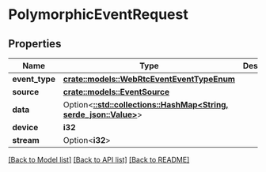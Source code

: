 # PolymorphicEventRequest

## Properties

Name | Type | Description | Notes
------------ | ------------- | ------------- | -------------
**event_type** | [**crate::models::WebRtcEventEventTypeEnum**](WebRTCEventEventTypeEnum.md) |  | 
**source** | [**crate::models::EventSource**](EventSource.md) |  | 
**data** | Option<[**::std::collections::HashMap<String, serde_json::Value>**](serde_json::Value.md)> |  | [optional]
**device** | **i32** |  | 
**stream** | Option<**i32**> |  | [optional]

[[Back to Model list]](../README.md#documentation-for-models) [[Back to API list]](../README.md#documentation-for-api-endpoints) [[Back to README]](../README.md)


